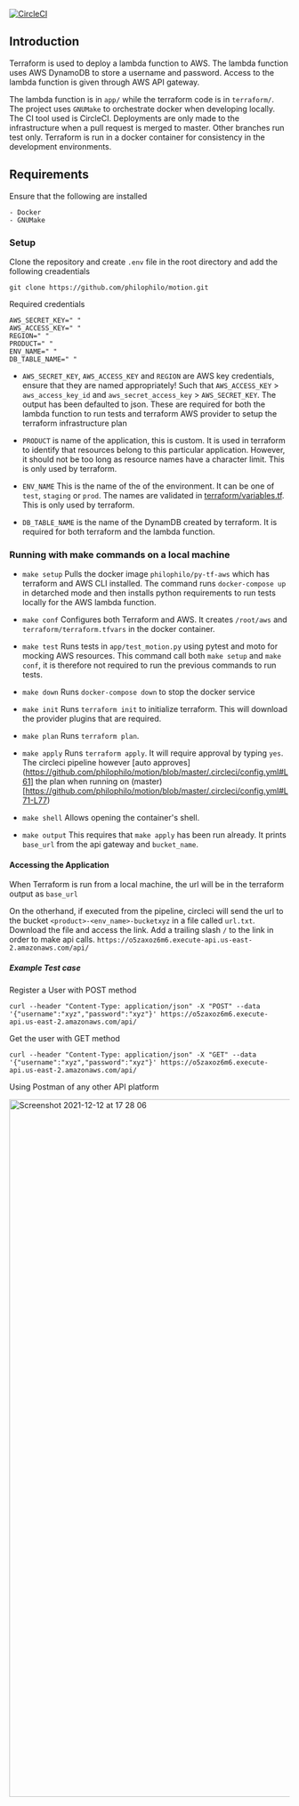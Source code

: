 [![CircleCI](https://circleci.com/gh/philophilo/motion.svg?style=shield)](https://app.circleci.com/pipelines/github/philophilo/motion?filter=all)

## Introduction

Terraform is used to deploy a lambda function to AWS. The lambda function uses AWS DynamoDB to store a username and password. Access to the lambda function is given through AWS API gateway.

The lambda function is in `app/` while the terraform code is in `terraform/`. The project uses `GNUMake` to orchestrate docker when developing locally. The CI tool used is CircleCI. Deployments are only made to the infrastructure when a pull request is merged to master. Other branches run test only. Terraform is run in a docker container for consistency in the development environments.

## Requirements

Ensure that the following are installed
```
- Docker
- GNUMake
```

### Setup

Clone the repository and create `.env` file in the root directory and add the following creadentials

```
git clone https://github.com/philophilo/motion.git
```

Required credentials

```
AWS_SECRET_KEY=" "
AWS_ACCESS_KEY=" "
REGION=" "
PRODUCT=" "
ENV_NAME=" "
DB_TABLE_NAME=" "
```

- `AWS_SECRET_KEY`, `AWS_ACCESS_KEY` and `REGION` are AWS key credentials, ensure that they are named appropriately! Such that `AWS_ACCESS_KEY` > `aws_access_key_id` and `aws_secret_access_key` > `AWS_SECRET_KEY`. The output has been defaulted to json. These are required for both the lambda function to run tests and terraform AWS provider to setup the terraform infrastructure plan

- `PRODUCT` is name of the application, this is custom. It is used in terraform to identify that resources belong to this particular application. However, it should not be too long as resource names have a character limit. This is only used by terraform.

- `ENV_NAME` This is the name of the of the environment. It can be one of `test`, `staging` or `prod`. The names are validated in [terraform/variables.tf](https://github.com/philophilo/motion/blob/master/terraform/variables.tf#L1-L11). This is only used by terraform.

- `DB_TABLE_NAME` is the name of the DynamDB created by terraform. It is required for both terraform and the lambda function.


### Running with make commands on a local machine

- `make setup` Pulls the docker image `philophilo/py-tf-aws` which has terraform and AWS CLI installed. The command runs `docker-compose up` in detarched mode and then installs python requirements to run tests locally for the AWS lambda function.

- `make conf` Configures both Terraform and AWS. It creates `/root/aws` and `terraform/terraform.tfvars` in the docker container.

- `make test` Runs tests in `app/test_motion.py` using pytest and moto for mocking AWS resources. This command call both `make setup` and `make conf`, it is therefore not required to run the previous commands to run tests.

- `make down` Runs `docker-compose down` to stop the docker service

- `make init` Runs `terraform init` to initialize terraform. This will download the provider plugins that are required.

- `make plan` Runs `terraform plan`.

- `make apply` Runs `terraform apply`. It will require approval by typing `yes`. The circleci pipeline however [auto approves](https://github.com/philophilo/motion/blob/master/.circleci/config.yml#L61] the plan when running on (master)[https://github.com/philophilo/motion/blob/master/.circleci/config.yml#L71-L77)

- `make shell` Allows opening the container's shell.

- `make output` This requires that `make apply` has been run already. It prints `base_url` from the api gateway and `bucket_name`.

#### Accessing the Application

When Terraform is run from a local machine, the url will be in the terraform output as `base_url`

On the otherhand, if executed from the pipeline, circleci will send the url to the bucket `<product>-<env_name>-bucketxyz` in a file called `url.txt`. Download the file and access the link. Add a trailing slash `/` to the link in order to make api calls. `https://o5zaxoz6m6.execute-api.us-east-2.amazonaws.com/api/`

##### Example Test case

Register a User with POST method

`curl --header "Content-Type: application/json" -X "POST" --data '{"username":"xyz","password":"xyz"}' https://o5zaxoz6m6.execute-api.us-east-2.amazonaws.com/api/`

Get the user with GET method

`curl --header "Content-Type: application/json" -X "GET" --data '{"username":"xyz","password":"xyz"}' https://o5zaxoz6m6.execute-api.us-east-2.amazonaws.com/api/`

Using Postman of any other API platform

<img width="1254" alt="Screenshot 2021-12-12 at 17 28 06" src="https://user-images.githubusercontent.com/12629658/145717595-79fe4bf7-2336-4489-a889-ed62b7aa0c8d.png">